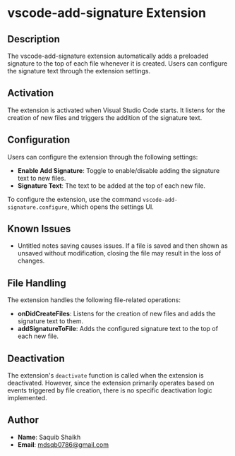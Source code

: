 # vscode-add-signature Extension

## Description
The vscode-add-signature extension automatically adds a preloaded signature to the top of each file whenever it is created. Users can configure the signature text through the extension settings.

## Activation
The extension is activated when Visual Studio Code starts. It listens for the creation of new files and triggers the addition of the signature text.

## Configuration
Users can configure the extension through the following settings:

- **Enable Add Signature**: Toggle to enable/disable adding the signature text to new files.
- **Signature Text**: The text to be added at the top of each new file.

To configure the extension, use the command `vscode-add-signature.configure`, which opens the settings UI.

## Known Issues
- Untitled notes saving causes issues. If a file is saved and then shown as unsaved without modification, closing the file may result in the loss of changes.

## File Handling
The extension handles the following file-related operations:

- **onDidCreateFiles**: Listens for the creation of new files and adds the signature text to them.
- **addSignatureToFile**: Adds the configured signature text to the top of each new file.

## Deactivation
The extension's `deactivate` function is called when the extension is deactivated. However, since the extension primarily operates based on events triggered by file creation, there is no specific deactivation logic implemented.

## Author
- **Name**: Saquib Shaikh
- **Email**: mdsqb0786@gmail.com
